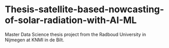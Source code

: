 # Thesis-satellite-based-nowcasting-of-solar-radiation-with-AI-ML
Master Data Science thesis project from the Radboud University in Nijmegen at KNMI in de Bilt.
